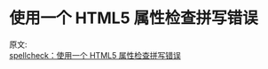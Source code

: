 # 使用一个 HTML5 属性检查拼写错误

原文:  
[spellcheck：使用一个 HTML5 属性检查拼写错误](https://mp.weixin.qq.com/s/pwKXTDSrUYeTYhuVJfOTyA)
